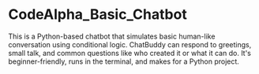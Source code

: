 # CodeAlpha_Basic_Chatbot
 This is a Python-based chatbot that simulates basic human-like conversation using conditional logic. ChatBuddy can respond to greetings, small talk, and common questions like who created it or what it can do. It's beginner-friendly, runs in the terminal, and makes for a Python project.
